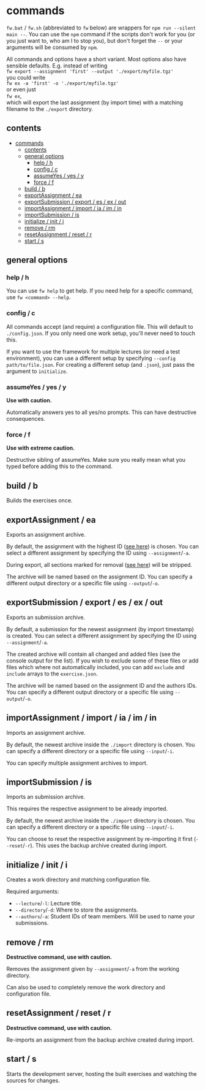 # commands

`fw.bat` / `fw.sh` (abbreviated to `fw` below) are wrappers for `npm run --silent main --`. You can use the `npm` command if the scripts don't work for you (or you just want to, who am I to stop you), but don't forget the `--` or your arguments will be consumed by `npm`.

All commands and options have a short variant. Most options also have sensible defaults. E.g. instead of writing  
`fw export --assignment 'first' --output './export/myfile.tgz'`  
you could write  
`fw ex -a 'first' -o './export/myfile.tgz'`  
or even just  
`fw ex`,  
which will export the last assignment (by import time) with a matching filename to the `./export` directory.

## contents

- [commands](#commands)
  - [contents](#contents)
  - [general options](#general-options)
    - [help / h](#help--h)
    - [config / c](#config--c)
    - [assumeYes / yes / y](#assumeyes--yes--y)
    - [force / f](#force--f)
  - [build / b](#build--b)
  - [exportAssignment / ea](#exportassignment--ea)
  - [exportSubmission / export / es / ex / out](#exportsubmission--export--es--ex--out)
  - [importAssignment / import / ia / im / in](#importassignment--import--ia--im--in)
  - [importSubmission / is](#importsubmission--is)
  - [initialize / init / i](#initialize--init--i)
  - [remove / rm](#remove--rm)
  - [resetAssignment / reset / r](#resetassignment--reset--r)
  - [start / s](#start--s)

## general options

### help / h

You can use `fw help` to get help. If you need help for a specific command, use `fw <command> --help`.

### config / c

All commands accept (and require) a configuration file. This will default to `./config.json`. If you only need one work setup, you'll never need to touch this.

If you want to use the framework for multiple lectures (or need a test environment), you can use a different setup by specifying `--config path/to/file.json`. For creating a different setup (and `.json`), just pass the argument to `initialize`.

### assumeYes / yes / y

**Use with caution.**

Automatically answers yes to all yes/no prompts. This can have destructive consequences.

### force / f

**Use with extreme caution.**

Destructive sibling of assumeYes. Make sure you really mean what you typed before adding this to the command.

## build / b

Builds the exercises once.

## exportAssignment / ea

Exports an assignment archive.

By default, the assignment with the highest ID ([see here](../scripts/helpers/chooseAssignment.js)) is chosen. You can select a different assignment by specifying the ID using `--assignment`/`-a`.

During export, all sections marked for removal ([see here](../scripts/helpers/cleanupPatterns.js)) will be stripped.

The archive will be named based on the assignment ID. You can specify a different output directory or a specific file using `--output`/`-o`.

## exportSubmission / export / es / ex / out

Exports an submission archive.

By default, a submission for the newest assignment (by import timestamp) is created. You can select a different assignment by specifying the ID using `--assignment`/`-a`.

The created archive will contain all changed and added files (see the console output for the list). If you wish to exclude some of these files or add files which where not automatically included, you can add `exclude` and `include` arrays to the `exercise.json`.

The archive will be named based on the assignment ID and the authors IDs. You can specify a different output directory or a specific file using `--output`/`-o`.

## importAssignment / import / ia / im / in

Imports an assignment archive.

By default, the newest archive inside the `./import` directory is chosen. You can specify a different directory or a specific file using `--input`/`-i`.

You can specify multiple assignment archives to import.

## importSubmission / is

Imports an submission archive.

This requires the respective assignment to be already imported.

By default, the newest archive inside the `./import` directory is chosen. You can specify a different directory or a specific file using `--input`/`-i`.

You can choose to reset the respective assignment by re-importing it first (`--reset`/`-r`). This uses the backup archive created during import.

## initialize / init / i

Creates a work directory and matching configuration file.

Required arguments:
- `--lecture`/`-l`: Lecture title.
- `--directory`/`-d`: Where to store the assignments.
- `--authors`/`-a`: Student IDs of team members. Will be used to name your submissions.

## remove / rm

**Destructive command, use with caution.**

Removes the assignment given by `--assignment`/`-a` from the working directory.

Can also be used to completely remove the work directory and configuration file.

## resetAssignment / reset / r

**Destructive command, use with caution.**

Re-imports an assignment from the backup archive created during import.

## start / s

Starts the development server, hosting the built exercises and watching the sources for changes.
